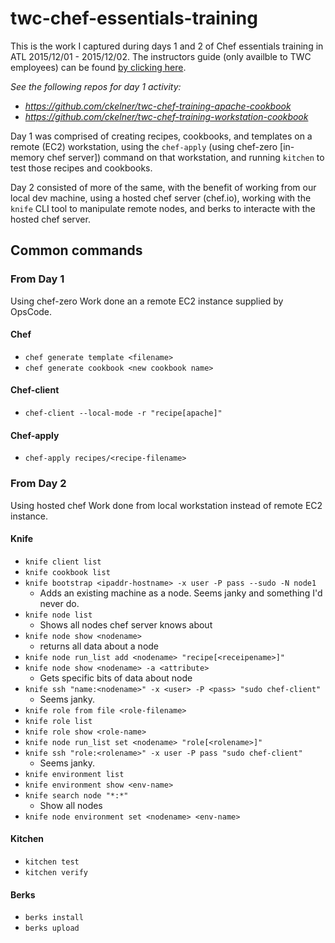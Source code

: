 twc-chef-essentials-training
===============

This is the work I captured during days 1 and 2 of Chef essentials training in ATL 2015/12/01 - 2015/12/02.
The instructors guide (only availble to TWC employees) can be found [by clicking here](https://drive.google.com/open?id=0B7e8h9mtaJSSN1Y2ZWlxeUgwa2J0TDBRVTJRUE1MSlZiZjZJ).

_See the following repos for day 1 activity:_
- _https://github.com/ckelner/twc-chef-training-apache-cookbook_
- _https://github.com/ckelner/twc-chef-training-workstation-cookbook_

Day 1 was comprised of creating recipes, cookbooks, and templates on a remote (EC2) workstation, using the `chef-apply` (using chef-zero [in-memory chef server]) command on that workstation, and running `kitchen` to test those recipes and cookbooks.

Day 2 consisted of more of the same, with the benefit of working from our local dev machine, using a hosted chef server (chef.io), working with the `knife` CLI tool to manipulate remote nodes, and berks to interacte with the hosted chef server.

## Common commands

### From Day 1

Using chef-zero
Work done an a remote EC2 instance supplied by OpsCode.

#### Chef
- `chef generate template <filename>`
- `chef generate cookbook <new cookbook name>`

#### Chef-client
- `chef-client --local-mode -r "recipe[apache]"`

#### Chef-apply
- `chef-apply recipes/<recipe-filename>`

### From Day 2
Using hosted chef
Work done from local workstation instead of remote EC2 instance.

#### Knife
- `knife client list`
- `knife cookbook list`
- `knife bootstrap <ipaddr-hostname> -x user -P pass --sudo -N node1`
  - Adds an existing machine as a node.  Seems janky and something I'd never do.
- `knife node list`
  - Shows all nodes chef server knows about
- `knife node show <nodename>`
  - returns all data about a node
- `knife node run_list add <nodename> "recipe[<receipename>]"`
- `knife node show <nodename> -a <attribute>`
  - Gets specific bits of data about node
- `knife ssh "name:<nodename>" -x <user> -P <pass> "sudo chef-client"`
  - Seems janky.
- `knife role from file <role-filename>`
- `knife role list`
- `knife role show <role-name>`
- `knife node run_list set <nodename> "role[<rolename>]"`
- `knife ssh "role:<rolename>" -x user -P pass "sudo chef-client"`
  - Seems janky.
- `knife environment list`
- `knife environment show <env-name>`
- `knife search node "*:*"`
  - Show all nodes
- `knife node environment set <nodename> <env-name>`

#### Kitchen
- `kitchen test`
- `kitchen verify`

#### Berks
- `berks install`
- `berks upload`
